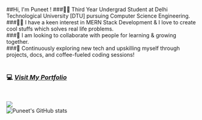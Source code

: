 ##Hi, I'm Puneet ! 
###👨‍🎓 Third Year Undergrad Student at Delhi Technological University [DTU] pursuing Computer Science Engineering.\
###👨‍💻 I have a keen interest in MERN Stack Development & I love to create cool stuffs which solves real life problems.\
###🤝 I am looking to collaborate with people for learning & growing together.\
###🚀 Continuously exploring new tech and upskilling myself through projects, docs, and coffee-fueled coding sessions!\
<br>
### 💻 [*Visit My Portfolio*](https://puneetkrportfolio.netlify.app/)
<br>

![](https://leetcard.jacoblin.cool/puneetkr_0609pk?ext=heatmap)
<br>
![Puneet's GitHub stats](https://github-readme-stats.vercel.app/api?username=puneetkr-06&show_icons=true&theme=radical)


